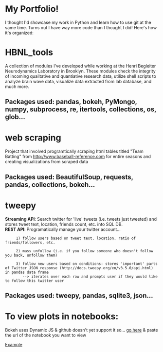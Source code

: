 # My Portfolio!
I thought I'd showcase my work in Python and learn how to use git at the same time. Turns out I have way more code than I thought I did! Here's how it's organized:

# HBNL_tools
A collection of modules I've developed while working at the Henri Begleiter Neurodynamics Laboratory in Brooklyn.  These modules check the integrity of incoming qualitative and quantiative research data, utilize shell scripts to analyze brain wave data, visualize data extracted from lab database, and much more.

## Packages used: pandas, bokeh, PyMongo, numpy, subprocess, re, itertools, collections, os, glob...



# web scraping
Project that involved programtically scraping html tables titled "Team Batting" from http://www.baseball-reference.com for entire seasons and creating visualizations from scraped data 

## Packages used: BeautifulSoup, requests, pandas, collections, bokeh...

# tweepy
**Streaming API**: Search twitter for 'live' tweets (i.e. tweets just tweeted) and stores tweet text, location, friends count, etc. into SQL DB.  
**REST API**: Programatically manage your twitter account...

	     1) follow users based on tweet text, location, ratio of friends/followers, etc.
	     
	     2) mass unfollow (i.e. if you follow someone who doesn't follow you back, unfollow them)
	     
	     3) follow new users based on conditions: stores 'important' parts of Twitter JSON response (http://docs.tweepy.org/en/v3.5.0/api.html) in pandas data frame
	        --> iterates over each row and prompts user if they would like to follow this twitter user 

## Packages used: tweepy, pandas, sqlite3, json... 


# To view plots in notebooks: 

Bokeh uses Dynamic JS & github doesn't yet support it so...
[go here](http://nbviewer.jupyter.org/) & paste the url of the notebook you want to view

[Example](http://nbviewer.jupyter.org/github/FelicianoAnthony/Python_projects/blob/master/web-scraping/br_scraping_walkthrough.ipynb)